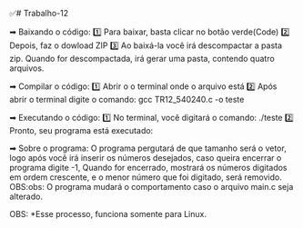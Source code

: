✅# Trabalho-12

➡ Baixando o código:
  1️⃣ Para baixar, basta clicar no botão verde(Code)
  2️⃣ Depois, faz o dowload ZIP
  3️⃣ Ao baixá-la você irá descompactar a pasta zip. Quando for descompactada, irá gerar uma pasta, contendo quatro arquivos.
  
➡ Compilar o código:
  1️⃣ Abrir o o terminal onde o arquivo está
  2️⃣ Após abrir o terminal digite o comando: gcc TR12_540240.c -o teste
  
➡ Executando o código:
  1️⃣ No terminal, você digitará o comando: ./teste
  2️⃣ Pronto, seu programa está executado:
  
➡ Sobre o programa:
O programa pergutará de que tamanho será o vetor, logo após você irá inserir os números desejados, caso queira encerrar o programa digite -1, Quando for encerrado, mostrará os números digitados em ordem crescente, e o menor número que foi digitado, será removido.
OBS:obs: O programa mudará o comportamento caso o arquivo main.c seja alterado.


OBS:
*Esse processo, funciona somente para Linux.
